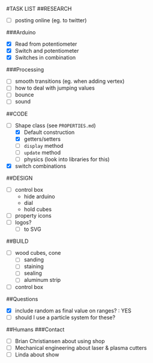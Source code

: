 #TASK LIST
##RESEARCH
+ [ ] posting online (eg. to twitter)

###Arduino
+ [x] Read from potentiometer
+ [x] Switch and potentiometer
+ [x] Switches in combination

###Processing
+ [ ] smooth transitions (eg. when adding vertex)
+ [ ] how to deal with jumping values
+ [ ] bounce
+ [ ] sound

##CODE
+ [ ] Shape class (see `PROPERTIES.md`)
  + [x] Default construction
  + [x] getters/setters
  + [ ] `display` method
  + [ ] `update` method
  + [ ] physics (look into libraries for this)
+ [x] switch combinations

##DESIGN
+ [ ] control box
  - hide arduino
  - dial
  - hold cubes
+ [ ] property icons
+ [ ] logos?
  - [ ] to SVG

##BUILD
+ [ ] wood cubes, cone
  - [ ] sanding
  - [ ] staining
  - [ ] sealing
  - [ ] aluminum strip
+ [ ] control box

##Questions
+ [x] include random as final value on ranges? : YES
+ [ ] should I use a particle system for these?

##Humans
###Contact
- [ ] Brian Christiansen about using shop
- [ ] Mechanical engineering about laser & plasma cutters
- [ ] Linda about show